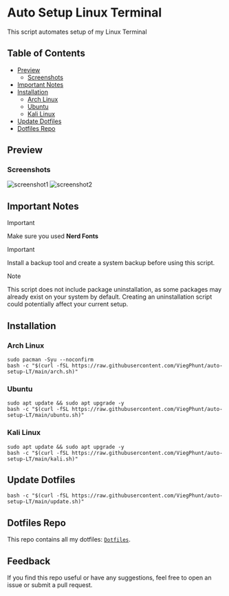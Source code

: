 # Auto Setup Linux Terminal
This script automates setup of my Linux Terminal

## Table of Contents
- [Preview](#preview)
  - [Screenshots](#screenshots)
- [Important Notes](#important-notes)
- [Installation](#installation)
  - [Arch Linux](#arch-linux)
  - [Ubuntu](#ubuntu)
  - [Kali Linux](#kali-linux)
- [Update Dotfiles](#update-dotfiles)
- [Dotfiles Repo](#dotfiles-repo)

## Preview
### Screenshots
![screenshot1](https://github.com/user-attachments/assets/ce1d7ef4-9edd-4ce7-8047-7c43e0dfc0d7)
![screenshot2](https://github.com/user-attachments/assets/bffcde8f-e0c6-4af8-a942-bcb0dc68007f)

## Important Notes
> [!IMPORTANT]
> Make sure you used **Nerd Fonts**

> [!IMPORTANT]
> Install a backup tool and create a system backup before using this script.

> [!NOTE]
> This script does not include package uninstallation, as some packages may already exist on your system by default. Creating an uninstallation script could potentially affect your current setup.

## Installation
### Arch Linux
```
sudo pacman -Syu --noconfirm
bash -c "$(curl -fSL https://raw.githubusercontent.com/ViegPhunt/auto-setup-LT/main/arch.sh)"
```

### Ubuntu
```
sudo apt update && sudo apt upgrade -y
bash -c "$(curl -fSL https://raw.githubusercontent.com/ViegPhunt/auto-setup-LT/main/ubuntu.sh)"
```

### Kali Linux
```
sudo apt update && sudo apt upgrade -y
bash -c "$(curl -fSL https://raw.githubusercontent.com/ViegPhunt/auto-setup-LT/main/kali.sh)"
```

## Update Dotfiles
```
bash -c "$(curl -fSL https://raw.githubusercontent.com/ViegPhunt/auto-setup-LT/main/update.sh)"
```

## Dotfiles Repo
This repo contains all my dotfiles: [`Dotfiles`](https://github.com/ViegPhunt/Dotfiles).

## Feedback
If you find this repo useful or have any suggestions, feel free to open an issue or submit a pull request.
